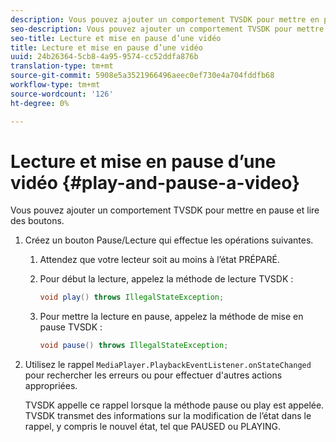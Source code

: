 ```yaml
---
description: Vous pouvez ajouter un comportement TVSDK pour mettre en pause et lire des boutons.
seo-description: Vous pouvez ajouter un comportement TVSDK pour mettre en pause et lire des boutons.
seo-title: Lecture et mise en pause d’une vidéo
title: Lecture et mise en pause d’une vidéo
uuid: 24b26364-5cb8-4a95-9574-cc52ddfa876b
translation-type: tm+mt
source-git-commit: 5908e5a3521966496aeec0ef730e4a704fddfb68
workflow-type: tm+mt
source-wordcount: '126'
ht-degree: 0%

---
```



# Lecture et mise en pause d’une vidéo {#play-and-pause-a-video}

Vous pouvez ajouter un comportement TVSDK pour mettre en pause et lire des boutons.

1. Créez un bouton Pause/Lecture qui effectue les opérations suivantes.
   1. Attendez que votre lecteur soit au moins à l’état PRÉPARÉ.
   1. Pour début la lecture, appelez la méthode de lecture TVSDK :

      ```java
      void play() throws IllegalStateException;
      ```

   1. Pour mettre la lecture en pause, appelez la méthode de mise en pause TVSDK :

      ```java
      void pause() throws IllegalStateException;
      ```

1. Utilisez le rappel `MediaPlayer.PlaybackEventListener.onStateChanged` pour rechercher les erreurs ou pour effectuer d&#39;autres actions appropriées.

   TVSDK appelle ce rappel lorsque la méthode pause ou play est appelée. TVSDK transmet des informations sur la modification de l’état dans le rappel, y compris le nouvel état, tel que PAUSED ou PLAYING.

